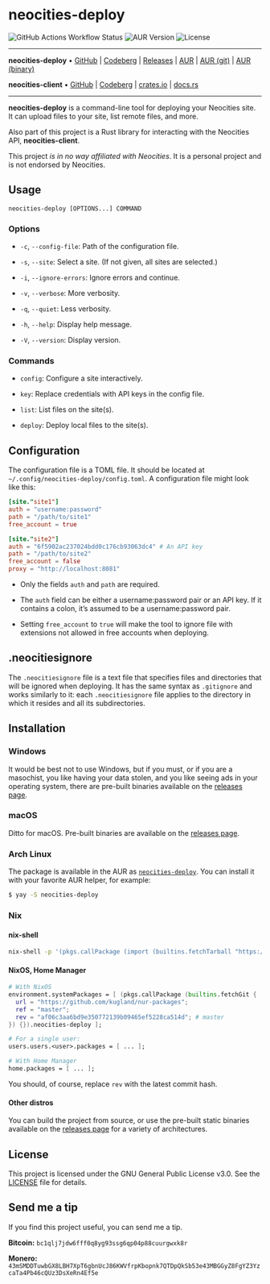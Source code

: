 # neocities-deploy

![GitHub Actions Workflow Status](https://img.shields.io/github/actions/workflow/status/kugland/neocities-deploy/.github%2Fworkflows%2Fci.yml) ![AUR Version](https://img.shields.io/aur/version/neocities-deploy) ![License](https://img.shields.io/github/license/kugland/neocities-deploy)

---

**neocities-deploy** •
[GitHub](https://github.com/kugland/neocities-deploy) |
[Codeberg](https://codeberg.org/kugland/neocities-deploy) |
[Releases](https://github.com/kugland/neocities-deploy/releases/latest) |
[AUR](https://aur.archlinux.org/packages/neocities-deploy) |
[AUR (git)](https://aur.archlinux.org/packages/neocities-deploy-git) |
[AUR (binary)](https://aur.archlinux.org/packages/neocities-deploy-bin)

**neocities-client** •
[GitHub](https://github.com/kugland/neocities-client) |
[Codeberg](https://codeberg.org/kugland/neocities-client) |
[crates.io](https://crates.io/crates/neocities-client) |
[docs.rs](https://docs.rs/neocities-client)

---

**neocities-deploy** is a command-line tool for deploying your Neocities site.
It can upload files to your site, list remote files, and more.

Also part of this project is a Rust library for interacting with the Neocities
API, **neocities-client**.

This project *is in no way affiliated with Neocities*. It is a personal project
and is not endorsed by Neocities.

## Usage

```neocities-deploy [OPTIONS...] COMMAND```

### Options

* `-c`, `--config-file`: Path of the configuration file.

* `-s`, `--site`: Select a site. (If not given, all sites are selected.)

* `-i`, `--ignore-errors`: Ignore errors and continue.

* `-v`, `--verbose`: More verbosity.

* `-q`, `--quiet`: Less verbosity.

* `-h`, `--help`: Display help message.

* `-V`, `--version`: Display version.

### Commands

* `config`: Configure a site interactively.

* `key`: Replace credentials with API keys in the config file.

* `list`: List files on the site(s).

* `deploy`: Deploy local files to the site(s).

## Configuration

The configuration file is a TOML file. It should be located at
`~/.config/neocities-deploy/config.toml`. A configuration file might look like
this:

```toml
[site."site1"]
auth = "username:password"
path = "/path/to/site1"
free_account = true

[site."site2"]
auth = "6f5902ac237024bdd0c176cb93063dc4" # An API key
path = "/path/to/site2"
free_account = false
proxy = "http://localhost:8081"
```

* Only the fields `auth` and `path` are required.

* The `auth` field can be either a username:password pair or an API key. If it
contains a colon, it’s assumed to be a username:password pair.

* Setting `free_account` to `true` will make the tool to ignore file with
extensions not allowed in free accounts when deploying.

## .neocitiesignore

The `.neocitiesignore` file is a text file that specifies files and directories
that will be ignored when deploying. It has the same syntax as `.gitignore` and
works similarly to it: each `.neocitiesignore` file applies to the directory in
which it resides and all its subdirectories.

## Installation

### Windows

It would be best not to use Windows, but if you must, or if you are a masochist,
you like having your data stolen, and you like seeing ads in your operating system,
there are pre-built binaries available on the [releases page](https://github.com/kugland/neocities-deploy/releases/latest).

### macOS

Ditto for macOS. Pre-built binaries are available on the [releases page](https://github.com/kugland/neocities-deploy/releases/latest).

### Arch Linux

The package is available in the AUR as [`neocities-deploy`](https://aur.archlinux.org/packages/neocities-deploy).
You can install it with your favorite AUR helper, for example:

```sh
$ yay -S neocities-deploy
```

### Nix

#### nix-shell

```sh
nix-shell -p '(pkgs.callPackage (import (builtins.fetchTarball "https://github.com/kugland/nur-packages/tarball/master")) { }).neocities-deploy'
```

#### NixOS, Home Manager

```nix
# With NixOS
environment.systemPackages = [ (pkgs.callPackage (builtins.fetchGit {
  url = "https://github.com/kugland/nur-packages";
  ref = "master";
  rev = "af06c3aa6bd9e350772139b09465ef5228ca514d"; # master
}) {}).neocities-deploy ];

# For a single user:
users.users.<user>.packages = [ ... ];

# With Home Manager
home.packages = [ ... ];
```

You should, of course, replace `rev` with the latest commit hash.

#### Other distros

You can build the project from source, or use the pre-built static binaries
available on the [releases page](https://github.com/kugland/neocities-deploy/releases/latest) for
a variety of architectures.

## License

This project is licensed under the GNU General Public License v3.0. See the
[LICENSE](LICENSE) file for details.

## Send me a tip

If you find this project useful, you can send me a tip.

**Bitcoin:** `bc1qlj7jdw6fff0q8yg93ssg6qp04p88cuurgwxk8r`

**Monero:** `43mSMDDTuwbGX8LBH7XpT6gbnUcJ86KWVfrpKbopnk7QTDpQkSb53e43MBGGyZ8FgYZ3YzcaTa4Pb46cQUz3DsXeRn4Ef5e`
